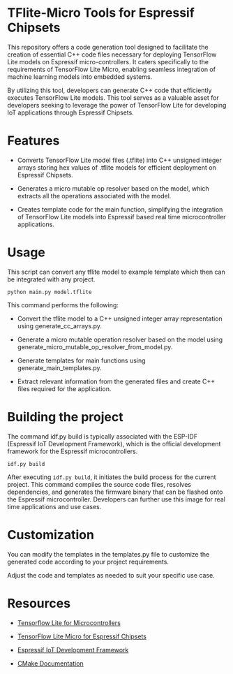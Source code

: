 # TFlite-Micro Tools for Espressif Chipsets

This repository offers a code generation tool designed to facilitate the creation of essential C++ code files necessary for deploying TensorFlow Lite models on Espressif micro-controllers. It caters specifically to the requirements of TensorFlow Lite Micro, enabling seamless integration of machine learning models into embedded systems.

By utilizing this tool, developers can generate C++ code that efficiently executes TensorFlow Lite models. This tool serves as a valuable asset for developers seeking to leverage the power of TensorFlow Lite for developing IoT applications through Espressif Chipsets.


# Features

- Converts TensorFlow Lite model files (.tflite) into C++ unsigned integer arrays storing hex values of .tflite models for efficient deployment on Espressif Chipsets.

- Generates a micro mutable op resolver based on the model, which extracts all the operations associated with the model.

- Creates template code for the main function, simplifying the integration of TensorFlow Lite models into Espressif based real time microcontroller applications.


# Usage

This script can convert any tflite model to example template which then can be integrated with any project.

```
python main.py model.tflite
```
This command performs the following:

- Convert the tflite model to a C++ unsigned integer array representation using generate_cc_arrays.py.

- Generate a micro mutable operation resolver based on the model using generate_micro_mutable_op_resolver_from_model.py.

- Generate templates for main functions using generate_main_templates.py.

- Extract relevant information from the generated files and create C++ files required for the application.

# Building the project

The command idf.py build is typically associated with the ESP-IDF (Espressif IoT Development Framework), which is the official development framework for the Espressif microcontrollers.

```
idf.py build
```

After executing `idf.py build`, it initiates the build process for the current project. This command compiles the source code files, resolves dependencies, and generates the firmware binary that can be flashed onto the Espressif microcontroller. Developers can further use this image for real time applications and use cases.

# Customization

You can modify the templates in the templates.py file to customize the generated code according to your project requirements.

Adjust the code and templates as needed to suit your specific use case.


# Resources

- [Tensorflow Lite for Microcontrollers](https://github.com/tensorflow/tflite-micro)

- [TensorFlow Lite Micro for Espressif Chipsets](https://github.com/espressif/tflite-micro-esp-examples)

- [Espressif IoT Development Framework](https://github.com/espressif/esp-idf)

- [CMake Documentation](https://cmake.org/documentation/)

 